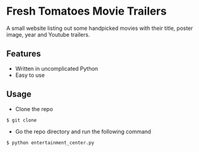 # Fresh Tomatoes Movie Trailers

A small website listing out some handpicked movies with their title, poster image, year and Youtube trailers.


## Features

- Written in uncomplicated Python
- Easy to use



## Usage

- Clone the repo 

```bash
$ git clone 
```

- Go the repo directory and run the following command

```bash
$ python entertainment_center.py
```